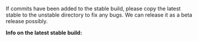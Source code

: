 If commits have been added to the stable build, please copy the latest stable to the unstable directory to fix any bugs. We can release it as a beta release possibly.

__Info on the latest stable build:__